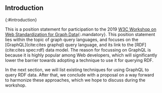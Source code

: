 ## Introduction
{:#introduction}

This is a position statement for participation to the 2019
[W3C Workshop on Web Standardization for Graph Data](https://www.w3.org/Data/events/data-ws-2019/){:.mandatory}.
This position statement lies within the topic of graph query languages,
and focuses on the [GraphQL](cite:cites graphql) query language, and its link to the [RDF](cite:cites spec:rdf) data model.
The reason for focussing on GraphQL is because it is highly popular among Web developers,
which will significantly lower the barrier towards adopting a technique to use it for querying RDF.

In the next section, we will list existing techniques for using GraphQL to query RDF data.
After that, we conclude with a proposal on a way forward to harmonize these approaches,
which we hope to discuss during the workshop.
